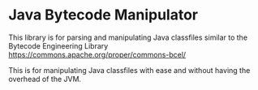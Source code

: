 Java Bytecode Manipulator
===============

This library is for parsing and manipulating Java classfiles similar to the Bytecode Engineering Library https://commons.apache.org/proper/commons-bcel/

This is for manipulating Java classfiles with ease and without having the overhead of the JVM.
